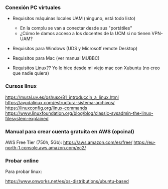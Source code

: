 
### Conexión PC virtuales

- Requisitos máquinas locales UAM (ninguno, está todo listo)
	- En la complu se van a conectar desde sus "portátiles"
	- ¿Cómo le damos acceso a los docentes de la UCM si no tienen VPN-UAM?

- Requisitos para Windows (UDS y Microsotf remote Desktop)
- Requisitos para Mac (ver manual MUBBC)
- Requisitos Linux?? Yo lo hice desde mi viejo mac con Xubuntu (no creo que nadie quiera)






### Cursos linux
https://mural.uv.es/oshuso/81_introduccin_a_linux.html
https://ayudalinux.com/estructura-sistema-archivos/
https://linuxconfig.org/linux-commands
https://www.linuxfoundation.org/blog/blog/classic-sysadmin-the-linux-filesystem-explained



### Manual para crear cuenta gratuíta en AWS (opcinal)
AWS Free Tier (750h,  5Gb): https://aws.amazon.com/es/free/
https://eu-north-1.console.aws.amazon.com/ec2/

### Probar online

Para probar linux: 

https://www.onworks.net/es/os-distributions/ubuntu-based